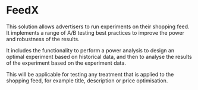 # FeedX

This solution allows advertisers to run experiments on their shopping feed.
It implements a range of A/B testing best practices to improve the power and 
robustness of the results. 

It includes the functionality to perform a power analysis to design an optimal 
experiment based on historical data, and then to analyse the results of the 
experiment based on the experiment data. 

This will be applicable for testing any treatment that is applied to the
shopping feed, for example title, description or price optimisation.
